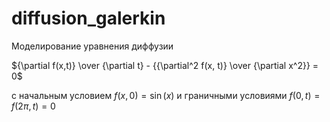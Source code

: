 # diffusion_galerkin

Моделирование уравнения диффузии

${\partial f(x,t)} \over {\partial t} - {{\partial^2 f(x, t)} \over {\partial x^2}} = 0$

с начальным условием
$f(x, 0) = \sin(x)$
и граничными условиями 
$f(0,t) = f(2 \pi, t) = 0$
